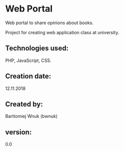 # Web Portal
Web portal to share opinions about books.

Project for creating web application class at university.

## Technologies used: 
PHP, JavaScript, CSS.

## Creation date:
12.11.2018

## Created by:
Bartlomiej Wnuk (bwnuk)

## version:
0.0
